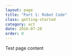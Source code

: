 ```yaml
---
layout: page
title: "Part 1: Robot Code"
class: getting-started
category: act
date: 2016-07-28
order: 0
---
```


Test page content


